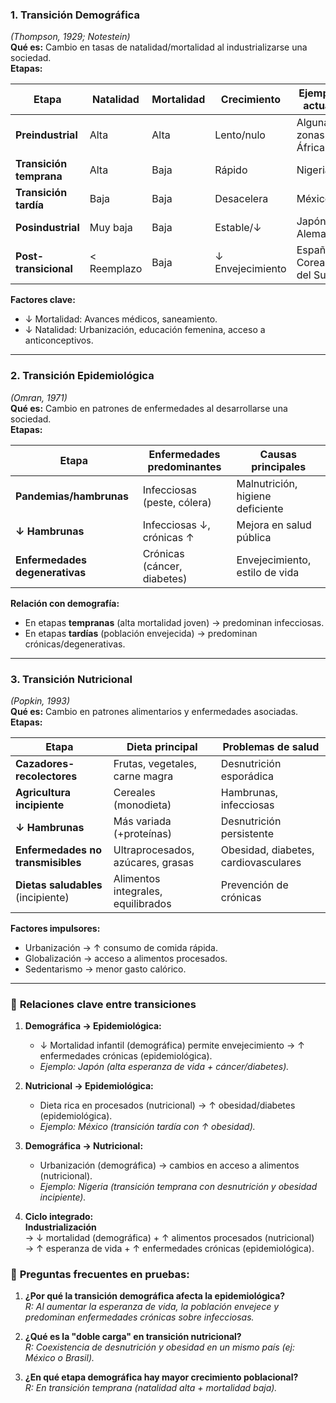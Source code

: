 ### **1. Transición Demográfica**  
*(Thompson, 1929; Notestein)*  
**Qué es:** Cambio en tasas de natalidad/mortalidad al industrializarse una sociedad.  
**Etapas:**  

| **Etapa**              | Natalidad | Mortalidad | Crecimiento | Ejemplo actual       |
|-------------------------|-----------|------------|-------------|----------------------|
| **Preindustrial**       | Alta      | Alta       | Lento/nulo  | Algunas zonas África |
| **Transición temprana** | Alta      | Baja       | Rápido      | Nigeria             |
| **Transición tardía**   | Baja      | Baja       | Desacelera  | México              |
| **Posindustrial**       | Muy baja  | Baja       | Estable/↓   | Japón, Alemania     |
| **Post-transicional**   | < Reemplazo | Baja     | ↓ Envejecimiento | España, Corea del Sur |

**Factores clave:**  
- ↓ Mortalidad: Avances médicos, saneamiento.  
- ↓ Natalidad: Urbanización, educación femenina, acceso a anticonceptivos.  

---

### **2. Transición Epidemiológica**  
*(Omran, 1971)*  
**Qué es:** Cambio en patrones de enfermedades al desarrollarse una sociedad.  
**Etapas:**  

| **Etapa**                          | Enfermedades predominantes      | Causas principales               |
|------------------------------------|----------------------------------|----------------------------------|
| **Pandemias/hambrunas**            | Infecciosas (peste, cólera)     | Malnutrición, higiene deficiente |
| **↓ Hambrunas**                    | Infecciosas ↓, crónicas ↑       | Mejora en salud pública          |
| **Enfermedades degenerativas**     | Crónicas (cáncer, diabetes)     | Envejecimiento, estilo de vida   |

**Relación con demografía:**  
- En etapas **tempranas** (alta mortalidad joven) → predominan infecciosas.  
- En etapas **tardías** (población envejecida) → predominan crónicas/degenerativas.  

---

### **3. Transición Nutricional**  
*(Popkin, 1993)*  
**Qué es:** Cambio en patrones alimentarios y enfermedades asociadas.  
**Etapas:**  

| **Etapa**                     | Dieta principal                     | Problemas de salud                |
|-------------------------------|-------------------------------------|-----------------------------------|
| **Cazadores-recolectores**    | Frutas, vegetales, carne magra      | Desnutrición esporádica           |
| **Agricultura incipiente**    | Cereales (monodieta)                | Hambrunas, infecciosas            |
| **↓ Hambrunas**               | Más variada (+proteínas)            | Desnutrición persistente          |
| **Enfermedades no transmisibles** | Ultraprocesados, azúcares, grasas | Obesidad, diabetes, cardiovasculares |
| **Dietas saludables** (incipiente) | Alimentos integrales, equilibrados | Prevención de crónicas            |

**Factores impulsores:**  
- Urbanización → ↑ consumo de comida rápida.  
- Globalización → acceso a alimentos procesados.  
- Sedentarismo → menor gasto calórico.  

---

### 🔗 **Relaciones clave entre transiciones**  
1. **Demográfica → Epidemiológica:**  
   - ↓ Mortalidad infantil (demográfica) permite envejecimiento → ↑ enfermedades crónicas (epidemiológica).  
   - *Ejemplo: Japón (alta esperanza de vida + cáncer/diabetes).*  

2. **Nutricional → Epidemiológica:**  
   - Dieta rica en procesados (nutricional) → ↑ obesidad/diabetes (epidemiológica).  
   - *Ejemplo: México (transición tardía con ↑ obesidad).*  

3. **Demográfica → Nutricional:**  
   - Urbanización (demográfica) → cambios en acceso a alimentos (nutricional).  
   - *Ejemplo: Nigeria (transición temprana con desnutrición y obesidad incipiente).*  

4. **Ciclo integrado:**  
   **Industrialización**  
   → ↓ mortalidad (demográfica) + ↑ alimentos procesados (nutricional)  
   → ↑ esperanza de vida + ↑ enfermedades crónicas (epidemiológica).  

### 📌 **Preguntas frecuentes en pruebas:**  
1. **¿Por qué la transición demográfica afecta la epidemiológica?**  
   *R: Al aumentar la esperanza de vida, la población envejece y predominan enfermedades crónicas sobre infecciosas.*  

2. **¿Qué es la "doble carga" en transición nutricional?**  
   *R: Coexistencia de desnutrición y obesidad en un mismo país (ej: México o Brasil).*  

3. **¿En qué etapa demográfica hay mayor crecimiento poblacional?**  
   *R: En transición temprana (natalidad alta + mortalidad baja).*  